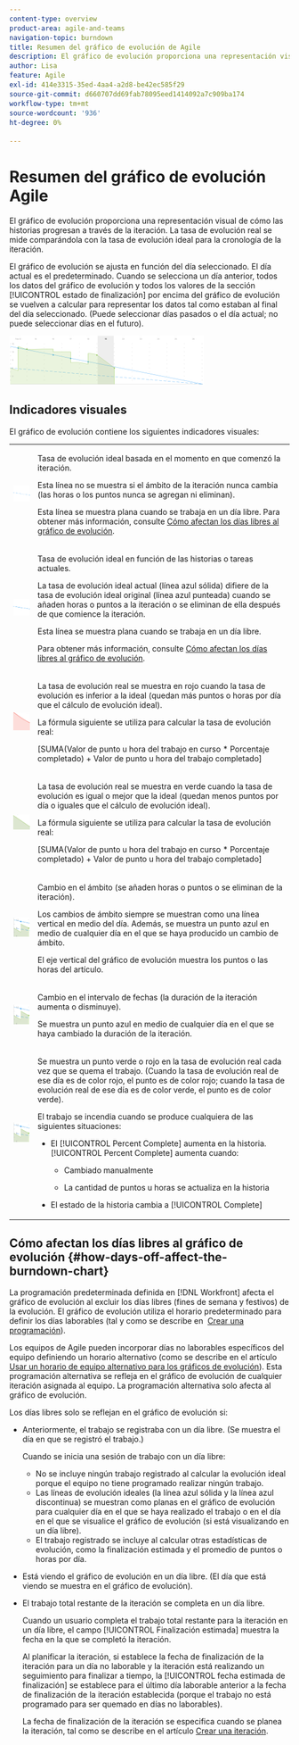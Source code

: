 ```yaml
---
content-type: overview
product-area: agile-and-teams
navigation-topic: burndown
title: Resumen del gráfico de evolución de Agile
description: El gráfico de evolución proporciona una representación visual de cómo las historias progresan a través de la iteración o el proyecto La tasa de evolución real se mide comparándola con la tasa de evolución ideal para la iteración o la cronología del proyecto.
author: Lisa
feature: Agile
exl-id: 414e3315-35ed-4aa4-a2d8-be42ec585f29
source-git-commit: d660707dd69fab78095eed1414092a7c909ba174
workflow-type: tm+mt
source-wordcount: '936'
ht-degree: 0%

---
```


# Resumen del gráfico de evolución Agile

El gráfico de evolución proporciona una representación visual de cómo las historias progresan a través de la iteración. La tasa de evolución real se mide comparándola con la tasa de evolución ideal para la cronología de la iteración.

El gráfico de evolución se ajusta en función del día seleccionado. El día actual es el predeterminado. Cuando se selecciona un día anterior, todos los datos del gráfico de evolución y todos los valores de la sección [!UICONTROL estado de finalización] por encima del gráfico de evolución se vuelven a calcular para representar los datos tal como estaban al final del día seleccionado. (Puede seleccionar días pasados o el día actual; no puede seleccionar días en el futuro).

![](assets/agile-iteration-burndown-350x88.png)

## Indicadores visuales

El gráfico de evolución contiene los siguientes indicadores visuales:

<table style="table-layout:auto"> 
 <col> 
 <col> 
 <tbody> 
  <tr> 
   <td role="rowheader"> <img src="assets/agile-iteration-burndown-dottedblue.png" alt=""> </td> 
   <td> <p>Tasa de evolución ideal basada en el momento en que comenzó la iteración.</p> <p>Esta línea no se muestra si el ámbito de la iteración nunca cambia (las horas o los puntos nunca se agregan ni eliminan).</p> <p>Esta línea se muestra plana cuando se trabaja en un día libre. Para obtener más información, consulte <a title="Uso del gráfico de evolución de Agile" href="#how-days-off-affect-the-burndown-chart" class="MCXref xref">Cómo afectan los días libres al gráfico de evolución</a>.</p> </td> 
  </tr> 
  <tr> 
   <td role="rowheader"> <img src="assets/agile-iteration-burndown-solidblue.png" alt=""> </td> 
   <td> <p>Tasa de evolución ideal en función de las historias o tareas actuales.</p> <p>La tasa de evolución ideal actual (línea azul sólida) difiere de la tasa de evolución ideal original (línea azul punteada) cuando se añaden horas o puntos a la iteración o se eliminan de ella después de que comience la iteración.</p> <p>Esta línea se muestra plana cuando se trabaja en un día libre.</p> <p>Para obtener más información, consulte <a title="Uso del gráfico de evolución de Agile" href="#how-days-off-affect-the-burndown-chart" class="MCXref xref">Cómo afectan los días libres al gráfico de evolución</a>.</p> </td> 
  </tr> 
  <tr> 
   <td role="rowheader"> <img src="assets/agile-iteration-burndown-red.png" alt=""> </td> 
   <td> <p>La tasa de evolución real se muestra en rojo cuando la tasa de evolución es inferior a la ideal (quedan más puntos o horas por día que el cálculo de evolución ideal).</p> <p>La fórmula siguiente se utiliza para calcular la tasa de evolución real:</p> <p>[SUMA(Valor de punto u hora del trabajo en curso * Porcentaje completado) + Valor de punto u hora del trabajo completado]</p> </td> 
  </tr> 
  <tr> 
   <td role="rowheader"> <img src="assets/agile-iteration-burndown-green.png" alt=""> </td> 
   <td> <p>La tasa de evolución real se muestra en verde cuando la tasa de evolución es igual o mejor que la ideal (quedan menos puntos por día o iguales que el cálculo de evolución ideal).</p> <p>La fórmula siguiente se utiliza para calcular la tasa de evolución real:</p> <p>[SUMA(Valor de punto u hora del trabajo en curso * Porcentaje completado) + Valor de punto u hora del trabajo completado]</p> </td> 
  </tr> 
  <tr> 
   <td role="rowheader"> <img src="assets/agile-iteration-burndown-scope.png" alt=""> </td> 
   <td> <p>Cambio en el ámbito (se añaden horas o puntos o se eliminan de la iteración).</p> <p>Los cambios de ámbito siempre se muestran como una línea vertical en medio del día. Además, se muestra un punto azul en medio de cualquier día en el que se haya producido un cambio de ámbito.</p> <p>El eje vertical del gráfico de evolución muestra los puntos o las horas del artículo.</p> </td> 
  </tr> 
  <tr> 
   <td role="rowheader"> <img src="assets/agile-iteration-burndown-scope.png" alt=""> </td> 
   <td> <p>Cambio en el intervalo de fechas (la duración de la iteración aumenta o disminuye).</p> <p>Se muestra un punto azul en medio de cualquier día en el que se haya cambiado la duración de la iteración.</p> </td> 
  </tr> 
  <tr> 
   <td role="rowheader"> <img src="assets/agile-iteration-burndown-scope.png" alt=""> </td> 
   <td> <p>Se muestra un punto verde o rojo en la tasa de evolución real cada vez que se quema el trabajo. (Cuando la tasa de evolución real de ese día es de color rojo, el punto es de color rojo; cuando la tasa de evolución real de ese día es de color verde, el punto es de color verde).</p> <p>El trabajo se incendia cuando se produce cualquiera de las siguientes situaciones:</p> 
    <ul> 
     <li> El [!UICONTROL Percent Complete] aumenta en la historia.<br>[!UICONTROL Percent Complete] aumenta cuando: 
      <ul> 
       <li> <p>Cambiado manualmente</p> </li> 
       <li> <p>La cantidad de puntos u horas se actualiza en la historia</p> </li> 
      </ul></li>  
     <li>El estado de la historia cambia a [!UICONTROL Complete]</li> 
    </ul> </td> 
  </tr> 
 </tbody> 
</table>

## Cómo afectan los días libres al gráfico de evolución {#how-days-off-affect-the-burndown-chart}

La programación predeterminada definida en [!DNL Workfront] afecta el gráfico de evolución al excluir los días libres (fines de semana y festivos) de la evolución. El gráfico de evolución utiliza el horario predeterminado para definir los días laborables (tal y como se describe en  [Crear una programación](../../../administration-and-setup/set-up-workfront/configure-timesheets-schedules/create-schedules.md)).

Los equipos de Agile pueden incorporar días no laborables específicos del equipo definiendo un horario alternativo (como se describe en el artículo [Usar un horario de equipo alternativo para los gráficos de evolución](../../../agile/use-scrum-in-an-agile-team/burndown/use-alt-team-schedule-burndown-charts.md)). Esta programación alternativa se refleja en el gráfico de evolución de cualquier iteración asignada al equipo. La programación alternativa solo afecta al gráfico de evolución.

Los días libres solo se reflejan en el gráfico de evolución si:

* Anteriormente, el trabajo se registraba con un día libre. (Se muestra el día en que se registró el trabajo.)

  Cuando se inicia una sesión de trabajo con un día libre:

   * No se incluye ningún trabajo registrado al calcular la evolución ideal porque el equipo no tiene programado realizar ningún trabajo.
   * Las líneas de evolución ideales (la línea azul sólida y la línea azul discontinua) se muestran como planas en el gráfico de evolución para cualquier día en el que se haya realizado el trabajo o en el día en el que se visualice el gráfico de evolución (si está visualizando en un día libre).
   * El trabajo registrado se incluye al calcular otras estadísticas de evolución, como la finalización estimada y el promedio de puntos o horas por día.

* Está viendo el gráfico de evolución en un día libre. (El día que está viendo se muestra en el gráfico de evolución).
* El trabajo total restante de la iteración se completa en un día libre.

  Cuando un usuario completa el trabajo total restante para la iteración en un día libre, el campo [!UICONTROL Finalización estimada] muestra la fecha en la que se completó la iteración.

  Al planificar la iteración, si establece la fecha de finalización de la iteración para un día no laborable y la iteración está realizando un seguimiento para finalizar a tiempo, la [!UICONTROL fecha estimada de finalización] se establece para el último día laborable anterior a la fecha de finalización de la iteración establecida (porque el trabajo no está programado para ser quemado en días no laborables).

  La fecha de finalización de la iteración se especifica cuando se planea la iteración, tal como se describe en el artículo [Crear una iteración](../../../agile/use-scrum-in-an-agile-team/iterations/create-an-iteration.md).
